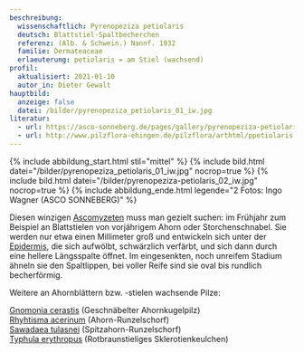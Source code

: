 ```yaml
---
beschreibung:
  wissenschaftlich: Pyrenopeziza petiolaris
  deutsch: Blattstiel-Spaltbecherchen
  referenz: (Alb. & Schwein.) Nannf. 1932
  familie: Dermateaceae
  erlaeuterung: petiolaris = am Stiel (wachsend)
profil:
  aktualisiert: 2021-01-10
  autor_in: Dieter Gewalt
hauptbild:
  anzeige: false
  datei: /bilder/pyrenopeziza_petiolaris_01_iw.jpg
literatur:
  - url: https://asco-sonneberg.de/pages/gallery/pyrenopeziza-petiolaris-130520-01xsj36171.php
  - url: http://www.pilzflora-ehingen.de/pilzflora/arthtml/ppetiolaris.php
---
```

{% include abbildung_start.html stil="mittel" %}
{% include bild.html datei="/bilder/pyrenopeziza_petiolaris_01_iw.jpg" nocrop=true %}
{% include bild.html datei="/bilder/pyrenopeziza-petiolaris_02_iw.jpg" nocrop=true %}
{% include abbildung_ende.html legende="2 Fotos: Ingo Wagner (ASCO SONNEBERG)" %}

Diesen winzigen [Ascomyzeten](Ascomyzeten "Glossar") muss man gezielt suchen: im Frühjahr zum Beispiel an Blattstielen von vorjährigem Ahorn oder Storchenschnabel. Sie werden nur etwa einen Millimeter groß und entwickeln sich unter der [Epidermis](Epidermis "Glossar"), die sich aufwölbt, schwärzlich verfärbt, und sich dann durch eine hellere Längsspalte öffnet. Im eingesenkten, noch unreifem Stadium ähneln sie den Spaltlippen, bei voller Reife sind sie oval bis rundlich becherförmig.

Weitere an Ahornblättern bzw. -stielen wachsende Pilze:

[Gnomonia cerastis](/pilze/gnomonia-cerastis-geschnäbelter-ahornkugelpilz) (Geschnäbelter Ahornkugelpilz)\
[Rhyhtisma acerinum](/pilze/rhytisma-acerinum-ahorn-runzelschorf) (Ahorn-Runzelschorf)\
[Sawadaea tulasnei](/pilze/sawadaea-tulasnei-echter-ahorn-mehltau) (Spitzahorn-Runzelschorf)\
[Typhula erythropus](/pilze/typhula-erythropus-rotbraunstieliges-sklerotienkeulchen) (Rotbraunstieliges Sklerotienkeulchen)
